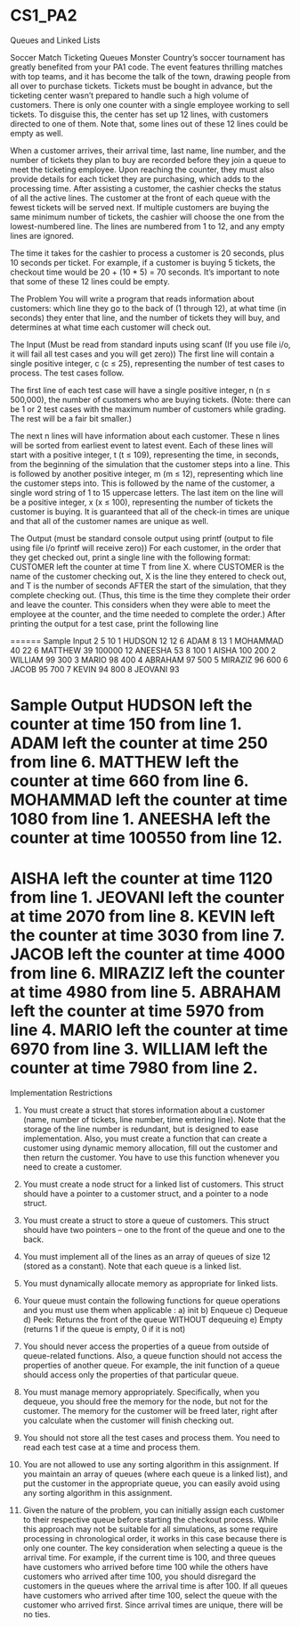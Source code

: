 # CS1_PA2
 Queues and Linked Lists

Soccer Match Ticketing Queues
Monster Country’s soccer tournament has greatly benefited from your PA1 code. The event features
thrilling matches with top teams, and it has become the talk of the town, drawing people from all over
to purchase tickets. Tickets must be bought in advance, but the ticketing center wasn’t prepared to handle
such a high volume of customers. There is only one counter with a single employee working to sell
tickets. To disguise this, the center has set up 12 lines, with customers directed to one of them. Note that,
some lines out of these 12 lines could be empty as well.

When a customer arrives, their arrival time, last name, line number, and the number of tickets they plan
to buy are recorded before they join a queue to meet the ticketing employee. Upon reaching the counter,
they must also provide details for each ticket they are purchasing, which adds to the processing time.
After assisting a customer, the cashier checks the status of all the active lines. The customer at the front
of each queue with the fewest tickets will be served next. If multiple customers are buying the same
minimum number of tickets, the cashier will choose the one from the lowest-numbered line. The lines
are numbered from 1 to 12, and any empty lines are ignored.

The time it takes for the cashier to process a customer is 20 seconds, plus 10 seconds per ticket. For
example, if a customer is buying 5 tickets, the checkout time would be 20 + (10 * 5) = 70 seconds.
It’s important to note that some of these 12 lines could be empty.

The Problem
You will write a program that reads information about customers: which line they go to the back of (1
through 12), at what time (in seconds) they enter that line, and the number of tickets they will buy, and
determines at what time each customer will check out.

The Input (Must be read from standard inputs using scanf (If you use file i/o, it will fail all test
cases and you will get zero))
The first line will contain a single positive integer, c (c ≤ 25), representing the number of test cases to
process. The test cases follow.

The first line of each test case will have a single positive integer, n (n ≤ 500,000), the number of
customers who are buying tickets. (Note: there can be 1 or 2 test cases with the maximum number of
customers while grading. The rest will be a fair bit smaller.)

The next n lines will have information about each customer. These n lines will be sorted from earliest
event to latest event. Each of these lines will start with a positive integer, t (t ≤ 109), representing the
time, in seconds, from the beginning of the simulation that the customer steps into a line. This is followed
by another positive integer, m (m ≤ 12), representing which line the customer steps into. This is followed
by the name of the customer, a single word string of 1 to 15 uppercase letters. The last item on the line
will be a positive integer, x (x ≤ 100), representing the number of tickets the customer is buying. It is
guaranteed that all of the check-in times are unique and that all of the customer names are unique as
well.

The Output (must be standard console output using printf (output to file using file i/o fprintf will receive zero))
For each customer, in the order that they get checked out, print a single line with the following format:
   CUSTOMER left the counter at time T from line X.
where CUSTOMER is the name of the customer checking out, X is the line they entered to check out,
and T is the number of seconds AFTER the start of the simulation, that they complete checking out.
(Thus, this time is the time they complete their order and leave the counter. This considers when they
were able to meet the employee at the counter, and the time needed to complete the order.)
After printing the output for a test case, print the following line

======
Sample Input
2
5
10 1 HUDSON 12
12 6 ADAM 8
13 1 MOHAMMAD 40
22 6 MATTHEW 39
100000 12 ANEESHA 53
8
100 1 AISHA 100
200 2 WILLIAM 99
300 3 MARIO 98
400 4 ABRAHAM 97
500 5 MIRAZIZ 96
600 6 JACOB 95
700 7 KEVIN 94
800 8 JEOVANI 93

Sample Output
HUDSON left the counter at time 150 from line 1.
ADAM left the counter at time 250 from line 6.
MATTHEW left the counter at time 660 from line 6.
MOHAMMAD left the counter at time 1080 from line 1.
ANEESHA left the counter at time 100550 from line 12.
======
AISHA left the counter at time 1120 from line 1.
JEOVANI left the counter at time 2070 from line 8.
KEVIN left the counter at time 3030 from line 7.
JACOB left the counter at time 4000 from line 6.
MIRAZIZ left the counter at time 4980 from line 5.
ABRAHAM left the counter at time 5970 from line 4.
MARIO left the counter at time 6970 from line 3.
WILLIAM left the counter at time 7980 from line 2.
======

Implementation Restrictions
1. You must create a struct that stores information about a customer (name, number of tickets, line
number, time entering line). Note that the storage of the line number is redundant, but is designed to ease
implementation. Also, you must create a function that can create a customer using dynamic memory
allocation, fill out the customer and then return the customer. You have to use this function whenever
you need to create a customer.

2. You must create a node struct for a linked list of customers. This struct should have a pointer to a
customer struct, and a pointer to a node struct.

3. You must create a struct to store a queue of customers. This struct should have two pointers – one to
the front of the queue and one to the back.

4. You must implement all of the lines as an array of queues of size 12 (stored as a constant). Note that
each queue is a linked list.

5. You must dynamically allocate memory as appropriate for linked lists.

6. Your queue must contain the following functions for queue operations and you must use them when
applicable :
   a) init
   b) Enqueue
   c) Dequeue
   d) Peek: Returns the front of the queue WITHOUT dequeuing
   e) Empty (returns 1 if the queue is empty, 0 if it is not)

7. You should never access the properties of a queue from outside of queue-related functions. Also, a
queue function should not access the properties of another queue. For example, the init function of a
queue should access only the properties of that particular queue.

8. You must manage memory appropriately. Specifically, when you dequeue, you should free the
memory for the node, but not for the customer. The memory for the customer will be freed later, right
after you calculate when the customer will finish checking out.

9. You should not store all the test cases and process them. You need to read each test case at a time and
process them.

10. You are not allowed to use any sorting algorithm in this assignment. If you maintain an array of
queues (where each queue is a linked list), and put the customer in the appropriate queue, you can
easily avoid using any sorting algorithm in this assignment.

11. Given the nature of the problem, you can initially assign each customer to their respective queue
before starting the checkout process. While this approach may not be suitable for all simulations, as
some require processing in chronological order, it works in this case because there is only one counter.
The key consideration when selecting a queue is the arrival time. For example, if the current time is
100, and three queues have customers who arrived before time 100 while the others have customers
who arrived after time 100, you should disregard the customers in the queues where the arrival time is
after 100. If all queues have customers who arrived after time 100, select the queue with the customer
who arrived first. Since arrival times are unique, there will be no ties.

